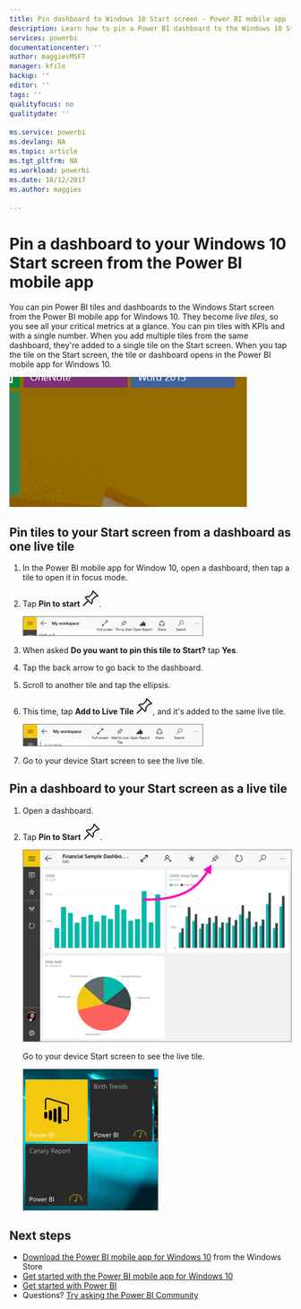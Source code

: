 ```yaml
---
title: Pin dashboard to Windows 10 Start screen - Power BI mobile app
description: Learn how to pin a Power BI dashboard to the Windows 10 Start screen from the Power BI mobile app, so you can see critical metrics at a glance.
services: powerbi
documentationcenter: ''
author: maggiesMSFT
manager: kfile
backup: ''
editor: ''
tags: ''
qualityfocus: no
qualitydate: ''

ms.service: powerbi
ms.devlang: NA
ms.topic: article
ms.tgt_pltfrm: NA
ms.workload: powerbi
ms.date: 10/12/2017
ms.author: maggies

---
```

# Pin a dashboard to your Windows 10 Start screen from the Power BI mobile app
You can pin Power BI tiles and dashboards to the Windows Start screen from the Power BI mobile app for Windows 10. They become *live tiles*, so you see all your critical metrics at a glance. You can pin tiles with KPIs and with a single number. When you add multiple tiles from the same dashboard, they're added to a single tile on the Start screen. When you tap the tile on the Start screen, the tile or dashboard opens in the Power BI mobile app for Windows 10.

![Windows live tile](media/mobile-pin-dashboard-start-screen-windows-10-phone-app/pbi_win10_livetile.gif)

## Pin tiles to your Start screen from a dashboard as one live tile
1. In the Power BI mobile app for Window 10, open a dashboard, then tap a tile to open it in focus mode.
2. Tap **Pin to start** ![Pin to start icon](media/mobile-pin-dashboard-start-screen-windows-10-phone-app/power-bi-windows-10-pin-start-icon.png).
   
    ![Windows 10 mobile app top bar](media/mobile-pin-dashboard-start-screen-windows-10-phone-app/pbi_win10_pinstart.png)
3. When asked **Do you want to pin this tile to Start?** tap **Yes**.
4. Tap the back arrow to go back to the dashboard.
5. Scroll to another tile and tap the ellipsis.
6. This time, tap **Add to Live Tile** ![Add to live tile icon](media/mobile-pin-dashboard-start-screen-windows-10-phone-app/power-bi-windows-10-pin-start-icon.png), and it's added to the same live tile.
   
    ![Windows 10 mobile app top bar](media/mobile-pin-dashboard-start-screen-windows-10-phone-app/pbi_win10_addtolive.png)
7. Go to your device Start screen to see the live tile.

## Pin a dashboard to your Start screen as a live tile
1. Open a dashboard.
2. Tap **Pin to Start** ![Pin to start icon](media/mobile-pin-dashboard-start-screen-windows-10-phone-app/power-bi-windows-10-pin-start-icon.png).
   
   ![Windows 10 mobile app top bar](media/mobile-pin-dashboard-start-screen-windows-10-phone-app/power-bi-windows-10-pin-start.png)
   
   Go to your device Start screen to see the live tile.
   
   ![Windows 10 live tile](media/mobile-pin-dashboard-start-screen-windows-10-phone-app/pbi_win10ph_startscrn.png)

## Next steps
* [Download the Power BI mobile app for Windows 10](http://go.microsoft.com/fwlink/?LinkID=526478) from the Windows Store  
* [Get started with the Power BI mobile app for Windows 10](mobile-windows-10-phone-app-get-started.md)  
* [Get started with Power BI](service-get-started.md)
* Questions? [Try asking the Power BI Community](http://community.powerbi.com/)

